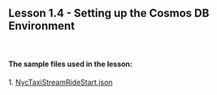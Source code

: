## Lesson 1.4 - Setting up the Cosmos DB Environment

<br/>
<h4> The sample files used in the lesson: </h4>
    1. <a href="https://github.com/Crystal-Talks/DP420-CosmosDB-Developer-Speciality/blob/main/SampleFiles/NycTaxiStreamRideStart.json">NycTaxiStreamRideStart.json</a>

    
